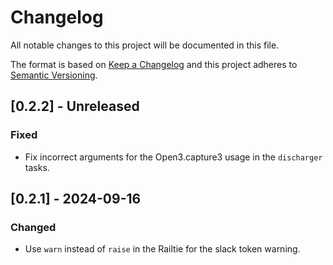 # Changelog

All notable changes to this project will be documented in this file.

The format is based on [Keep a Changelog](http://keepachangelog.com/)
and this project adheres to [Semantic Versioning](http://semver.org/).

## [0.2.2] - Unreleased

### Fixed

- Fix incorrect arguments for the Open3.capture3 usage in the `discharger` tasks.

## [0.2.1] - 2024-09-16

### Changed

- Use `warn` instead of `raise` in the Railtie for the slack token warning.
